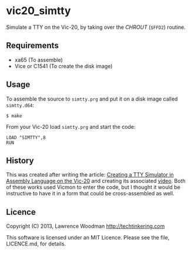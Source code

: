 vic20_simtty
============
Simulate a TTY on the Vic-20, by taking over the _CHROUT_ (`$FFD2`) routine.

Requirements
------------
*  xa65 (To assemble)
*  Vice or C1541 (To create the disk image)

Usage
-----
To assemble the source to `simtty.prg` and put it on a disk image called `simtty.d64`:

    $ make

From your Vic-20 load `simtty.prg` and start the code:

    LOAD "SIMTTY",8
    RUN


History
-------
This was created after writing the article: [Creating a TTY Simulator in Assembly Language on the Vic-20](http://techtinkering.com/2013/05/04/creating-a-tty-simulator-in-assembly-language-on-the-vic-20) and creating its associated [video](http://www.youtube.com/watch?v=kmvF85euefs).  Both of these works used Vicmon to enter the code, but I thought it would be instructive to have it in a form that could be cross-assembled as well.

Licence
-------
Copyright (C) 2013, Lawrence Woodman <http://techtinkering.com>

This software is licensed under an MIT Licence.  Please see the file, LICENCE.md, for details.
